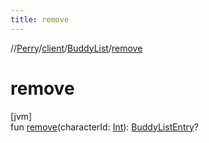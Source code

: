 ```yaml
---
title: remove
---
```

//[Perry](../../../index.html)/[client](../index.html)/[BuddyList](index.html)/[remove](remove.html)



# remove



[jvm]\
fun [remove](remove.html)(characterId: [Int](https://kotlinlang.org/api/latest/jvm/stdlib/kotlin/-int/index.html)): [BuddyListEntry](../-buddy-list-entry/index.html)?




